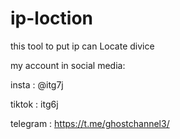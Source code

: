 # ip-loction
this tool to put ip can Locate divice

my account in social media:

insta : @itg7j

tiktok : itg6j

telegram : https://t.me/ghostchannel3/
